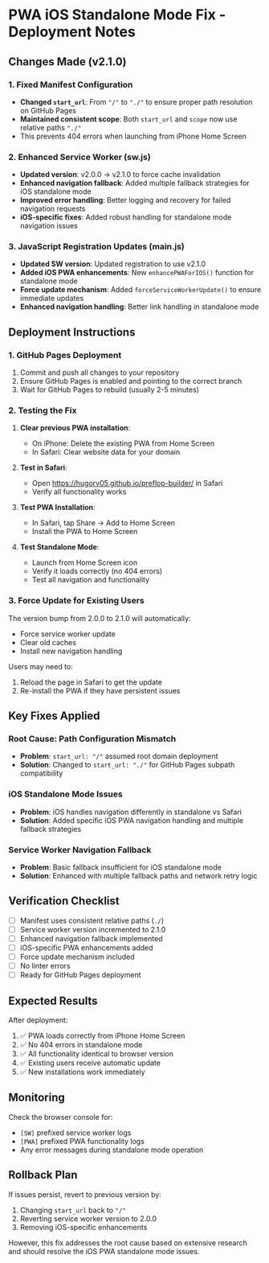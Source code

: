 # PWA iOS Standalone Mode Fix - Deployment Notes

## Changes Made (v2.1.0)

### 1. Fixed Manifest Configuration
- **Changed `start_url`**: From `"/"` to `"./"` to ensure proper path resolution on GitHub Pages
- **Maintained consistent scope**: Both `start_url` and `scope` now use relative paths `"./"`
- This prevents 404 errors when launching from iPhone Home Screen

### 2. Enhanced Service Worker (sw.js)
- **Updated version**: v2.0.0 → v2.1.0 to force cache invalidation
- **Enhanced navigation fallback**: Added multiple fallback strategies for iOS standalone mode
- **Improved error handling**: Better logging and recovery for failed navigation requests
- **iOS-specific fixes**: Added robust handling for standalone mode navigation issues

### 3. JavaScript Registration Updates (main.js)
- **Updated SW version**: Updated registration to use v2.1.0
- **Added iOS PWA enhancements**: New `enhancePWAForIOS()` function for standalone mode
- **Force update mechanism**: Added `forceServiceWorkerUpdate()` to ensure immediate updates
- **Enhanced navigation handling**: Better link handling in standalone mode

## Deployment Instructions

### 1. GitHub Pages Deployment
1. Commit and push all changes to your repository
2. Ensure GitHub Pages is enabled and pointing to the correct branch
3. Wait for GitHub Pages to rebuild (usually 2-5 minutes)

### 2. Testing the Fix
1. **Clear previous PWA installation**:
   - On iPhone: Delete the existing PWA from Home Screen
   - In Safari: Clear website data for your domain

2. **Test in Safari**:
   - Open https://hugorv05.github.io/preflop-builder/ in Safari
   - Verify all functionality works

3. **Test PWA Installation**:
   - In Safari, tap Share → Add to Home Screen
   - Install the PWA to Home Screen

4. **Test Standalone Mode**:
   - Launch from Home Screen icon
   - Verify it loads correctly (no 404 errors)
   - Test all navigation and functionality

### 3. Force Update for Existing Users
The version bump from 2.0.0 to 2.1.0 will automatically:
- Force service worker update
- Clear old caches
- Install new navigation handling

Users may need to:
1. Reload the page in Safari to get the update
2. Re-install the PWA if they have persistent issues

## Key Fixes Applied

### Root Cause: Path Configuration Mismatch
- **Problem**: `start_url: "/"` assumed root domain deployment
- **Solution**: Changed to `start_url: "./"` for GitHub Pages subpath compatibility

### iOS Standalone Mode Issues
- **Problem**: iOS handles navigation differently in standalone vs Safari
- **Solution**: Added specific iOS PWA navigation handling and multiple fallback strategies

### Service Worker Navigation Fallback
- **Problem**: Basic fallback insufficient for iOS standalone mode
- **Solution**: Enhanced with multiple fallback paths and network retry logic

## Verification Checklist

- [ ] Manifest uses consistent relative paths (`./`)
- [ ] Service worker version incremented to 2.1.0
- [ ] Enhanced navigation fallback implemented
- [ ] iOS-specific PWA enhancements added
- [ ] Force update mechanism included
- [ ] No linter errors
- [ ] Ready for GitHub Pages deployment

## Expected Results

After deployment:
1. ✅ PWA loads correctly from iPhone Home Screen
2. ✅ No 404 errors in standalone mode
3. ✅ All functionality identical to browser version
4. ✅ Existing users receive automatic update
5. ✅ New installations work immediately

## Monitoring

Check the browser console for:
- `[SW]` prefixed service worker logs
- `[PWA]` prefixed PWA functionality logs
- Any error messages during standalone mode operation

## Rollback Plan

If issues persist, revert to previous version by:
1. Changing `start_url` back to `"/"`
2. Reverting service worker version to 2.0.0
3. Removing iOS-specific enhancements

However, this fix addresses the root cause based on extensive research and should resolve the iOS PWA standalone mode issues.
